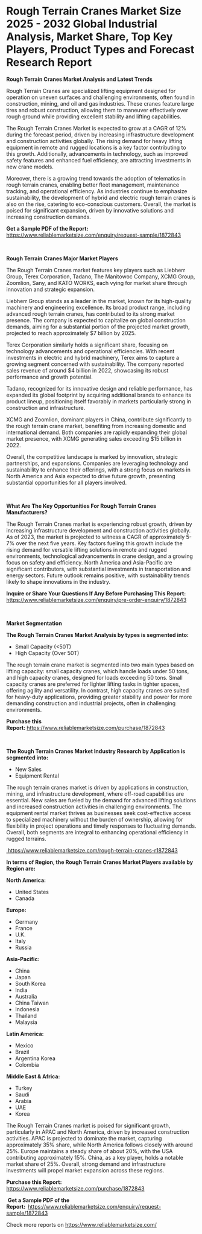 <p><h1>Rough Terrain Cranes Market Size 2025 - 2032 Global Industrial Analysis, Market Share, Top Key Players, Product Types and Forecast Research Report</h1></p><p><strong>Rough Terrain Cranes Market Analysis and Latest Trends</strong></p>
<p><p>Rough Terrain Cranes are specialized lifting equipment designed for operation on uneven surfaces and challenging environments, often found in construction, mining, and oil and gas industries. These cranes feature large tires and robust construction, allowing them to maneuver effectively over rough ground while providing excellent stability and lifting capabilities.</p><p>The Rough Terrain Cranes Market is expected to grow at a CAGR of 12% during the forecast period, driven by increasing infrastructure development and construction activities globally. The rising demand for heavy lifting equipment in remote and rugged locations is a key factor contributing to this growth. Additionally, advancements in technology, such as improved safety features and enhanced fuel efficiency, are attracting investments in new crane models.</p><p>Moreover, there is a growing trend towards the adoption of telematics in rough terrain cranes, enabling better fleet management, maintenance tracking, and operational efficiency. As industries continue to emphasize sustainability, the development of hybrid and electric rough terrain cranes is also on the rise, catering to eco-conscious customers. Overall, the market is poised for significant expansion, driven by innovative solutions and increasing construction demands.</p></p>
<p><strong>Get a Sample PDF of the Report:&nbsp;</strong> <a href="https://www.reliablemarketsize.com/enquiry/request-sample/1872843?utm_campaign=1884&utm_medium=2&utm_source=Github&utm_content=ia&utm_term=19022025&utm_id=rough-terrain-cranes">https://www.reliablemarketsize.com/enquiry/request-sample/1872843</a></p>
<p>&nbsp;</p>
<p><strong>Rough Terrain Cranes Major Market Players</strong></p>
<p><p>The Rough Terrain Cranes market features key players such as Liebherr Group, Terex Corporation, Tadano, The Manitowoc Company, XCMG Group, Zoomlion, Sany, and KATO WORKS, each vying for market share through innovation and strategic expansion.</p><p>Liebherr Group stands as a leader in the market, known for its high-quality machinery and engineering excellence. Its broad product range, including advanced rough terrain cranes, has contributed to its strong market presence. The company is expected to capitalize on global construction demands, aiming for a substantial portion of the projected market growth, projected to reach approximately $7 billion by 2025.</p><p>Terex Corporation similarly holds a significant share, focusing on technology advancements and operational efficiencies. With recent investments in electric and hybrid machinery, Terex aims to capture a growing segment concerned with sustainability. The company reported sales revenue of around $4 billion in 2022, showcasing its robust performance and growth potential.</p><p>Tadano, recognized for its innovative design and reliable performance, has expanded its global footprint by acquiring additional brands to enhance its product lineup, positioning itself favorably in markets particularly strong in construction and infrastructure.</p><p>XCMG and Zoomlion, dominant players in China, contribute significantly to the rough terrain crane market, benefiting from increasing domestic and international demand. Both companies are rapidly expanding their global market presence, with XCMG generating sales exceeding $15 billion in 2022.</p><p>Overall, the competitive landscape is marked by innovation, strategic partnerships, and expansions. Companies are leveraging technology and sustainability to enhance their offerings, with a strong focus on markets in North America and Asia expected to drive future growth, presenting substantial opportunities for all players involved.</p></p>
<p>&nbsp;</p>
<p><strong>What Are The Key Opportunities For Rough Terrain Cranes Manufacturers?</strong></p>
<p><p>The Rough Terrain Cranes market is experiencing robust growth, driven by increasing infrastructure development and construction activities globally. As of 2023, the market is projected to witness a CAGR of approximately 5-7% over the next five years. Key factors fueling this growth include the rising demand for versatile lifting solutions in remote and rugged environments, technological advancements in crane design, and a growing focus on safety and efficiency. North America and Asia-Pacific are significant contributors, with substantial investments in transportation and energy sectors. Future outlook remains positive, with sustainability trends likely to shape innovations in the industry.</p></p>
<p><strong>Inquire or Share Your Questions If Any Before Purchasing This Report:</strong> <a href="https://www.reliablemarketsize.com/enquiry/pre-order-enquiry/1872843?utm_campaign=1884&utm_medium=2&utm_source=Github&utm_content=ia&utm_term=19022025&utm_id=rough-terrain-cranes">https://www.reliablemarketsize.com/enquiry/pre-order-enquiry/1872843</a></p>
<p>&nbsp;</p>
<p><strong>Market Segmentation</strong></p>
<p><strong>The Rough Terrain Cranes Market Analysis by types is segmented into:</strong></p>
<p><ul><li>Small Capacity (<50T)</li><li>High Capacity (Over 50T)</li></ul></p>
<p><p>The rough terrain crane market is segmented into two main types based on lifting capacity: small capacity cranes, which handle loads under 50 tons, and high capacity cranes, designed for loads exceeding 50 tons. Small capacity cranes are preferred for lighter lifting tasks in tighter spaces, offering agility and versatility. In contrast, high capacity cranes are suited for heavy-duty applications, providing greater stability and power for more demanding construction and industrial projects, often in challenging environments.</p></p>
<p><strong>Purchase this Report:&nbsp;</strong><a href="https://www.reliablemarketsize.com/purchase/1872843?utm_campaign=1884&utm_medium=2&utm_source=Github&utm_content=ia&utm_term=19022025&utm_id=rough-terrain-cranes">https://www.reliablemarketsize.com/purchase/1872843</a></p>
<p>&nbsp;</p>
<p><strong>The Rough Terrain Cranes Market Industry Research by Application is segmented into:</strong></p>
<p><ul><li>New Sales</li><li>Equipment Rental</li></ul></p>
<p><p>The rough terrain cranes market is driven by applications in construction, mining, and infrastructure development, where off-road capabilities are essential. New sales are fueled by the demand for advanced lifting solutions and increased construction activities in challenging environments. The equipment rental market thrives as businesses seek cost-effective access to specialized machinery without the burden of ownership, allowing for flexibility in project operations and timely responses to fluctuating demands. Overall, both segments are integral to enhancing operational efficiency in rugged terrains.</p></p>
<p><a href="https://www.reliablemarketsize.com/rough-terrain-cranes-r1872843?utm_campaign=1884&utm_medium=2&utm_source=Github&utm_content=ia&utm_term=19022025&utm_id=rough-terrain-cranes">&nbsp;https://www.reliablemarketsize.com/rough-terrain-cranes-r1872843</a></p>
<p><strong>In terms of Region, the Rough Terrain Cranes Market Players available by Region are:</strong></p>
<p>
    <p> <strong> North America: </strong>
        <ul>
            <li>United States</li>
            <li>Canada</li>
        </ul>
        </p> 
    <p> <strong> Europe: </strong>
        <ul>
            <li>Germany</li>
            <li>France</li>
            <li>U.K.</li>
            <li>Italy</li>
            <li>Russia</li>
        </ul>
        </p> 
    <p> <strong> Asia-Pacific: </strong>
        <ul>
            <li>China</li>
            <li>Japan</li>
            <li>South Korea</li>
            <li>India</li>
            <li>Australia</li>
            <li>China Taiwan</li>
            <li>Indonesia</li>
            <li>Thailand</li>
            <li>Malaysia</li>
        </ul>
        </p> 
    <p> <strong> Latin America: </strong>
        <ul>
            <li>Mexico</li>
            <li>Brazil</li>
            <li>Argentina Korea</li>
            <li>Colombia</li>
        </ul>
        </p> 
    <p> <strong> Middle East & Africa: </strong>
        <ul>
            <li>Turkey</li>
            <li>Saudi</li>
            <li>Arabia</li>
            <li>UAE</li>
            <li>Korea</li>
        </ul>
    </p>
    </p>
<p><p>The Rough Terrain Cranes market is poised for significant growth, particularly in APAC and North America, driven by increased construction activities. APAC is projected to dominate the market, capturing approximately 35% share, while North America follows closely with around 25%. Europe maintains a steady share of about 20%, with the USA contributing approximately 15%. China, as a key player, holds a notable market share of 25%. Overall, strong demand and infrastructure investments will propel market expansion across these regions.</p></p>
<p><strong>Purchase this Report: </strong><a href="https://www.reliablemarketsize.com/purchase/1872843?utm_campaign=1884&utm_medium=2&utm_source=Github&utm_content=ia&utm_term=19022025&utm_id=rough-terrain-cranes">https://www.reliablemarketsize.com/purchase/1872843</a></p>
<p>&nbsp;<strong>Get a Sample PDF of the Report:&nbsp;&nbsp;</strong><a href="https://www.reliablemarketsize.com/enquiry/request-sample/1872843?utm_campaign=1884&utm_medium=2&utm_source=Github&utm_content=ia&utm_term=19022025&utm_id=rough-terrain-cranes">https://www.reliablemarketsize.com/enquiry/request-sample/1872843</a></p>
<p><strong></strong></p>
<p>Check more reports on <a href="https://www.reliablemarketsize.com/?utm_campaign=1884&utm_medium=2&utm_source=Github&utm_content=ia&utm_term=19022025&utm_id=rough-terrain-cranes">https://www.reliablemarketsize.com/</a></p>